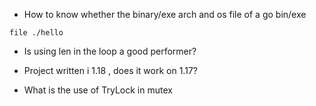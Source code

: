 - How to know whether the binary/exe arch and os file of a go bin/exe

```file ./hello```

- Is using len in the loop a good performer?

- Project written i 1.18 , does it work on 1.17?

- What is the use of TryLock in mutex
